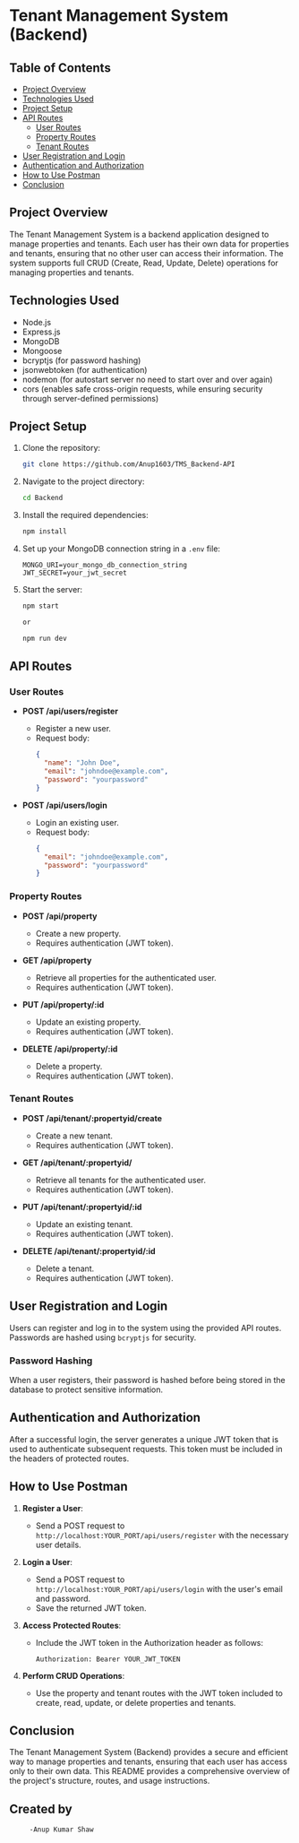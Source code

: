 # Tenant Management System (Backend)

## Table of Contents

- [Project Overview](#project-overview)
- [Technologies Used](#technologies-used)
- [Project Setup](#project-setup)
- [API Routes](#api-routes)
  - [User Routes](#user-routes)
  - [Property Routes](#property-routes)
  - [Tenant Routes](#tenant-routes)
- [User Registration and Login](#user-registration-and-login)
- [Authentication and Authorization](#authentication-and-authorization)
- [How to Use Postman](#how-to-use-postman)
- [Conclusion](#conclusion)

## Project Overview

The Tenant Management System is a backend application designed to manage properties and tenants. Each user has their own data for properties and tenants, ensuring that no other user can access their information. The system supports full CRUD (Create, Read, Update, Delete) operations for managing properties and tenants.

## Technologies Used

- Node.js
- Express.js
- MongoDB
- Mongoose
- bcryptjs (for password hashing)
- jsonwebtoken (for authentication)
- nodemon (for autostart server no need to start over and over again)
- cors (enables safe cross-origin requests, while ensuring security through server-defined permissions)

## Project Setup

1. Clone the repository:
   ```bash
   git clone https://github.com/Anup1603/TMS_Backend-API
   ```
2. Navigate to the project directory:
   ```bash
   cd Backend
   ```
3. Install the required dependencies:
   ```bash
   npm install
   ```
4. Set up your MongoDB connection string in a `.env` file:
   ```plaintext
   MONGO_URI=your_mongo_db_connection_string
   JWT_SECRET=your_jwt_secret
   ```
5. Start the server:

   ```bash
   npm start

   or

   npm run dev
   ```

## API Routes

### User Routes

- **POST /api/users/register**

  - Register a new user.
  - Request body:
    ```json
    {
      "name": "John Doe",
      "email": "johndoe@example.com",
      "password": "yourpassword"
    }
    ```

- **POST /api/users/login**
  - Login an existing user.
  - Request body:
    ```json
    {
      "email": "johndoe@example.com",
      "password": "yourpassword"
    }
    ```

### Property Routes

- **POST /api/property**

  - Create a new property.
  - Requires authentication (JWT token).

- **GET /api/property**

  - Retrieve all properties for the authenticated user.
  - Requires authentication (JWT token).

- **PUT /api/property/:id**

  - Update an existing property.
  - Requires authentication (JWT token).

- **DELETE /api/property/:id**
  - Delete a property.
  - Requires authentication (JWT token).

### Tenant Routes

- **POST /api/tenant/:propertyid/create**

  - Create a new tenant.
  - Requires authentication (JWT token).

- **GET /api/tenant/:propertyid/**

  - Retrieve all tenants for the authenticated user.
  - Requires authentication (JWT token).

- **PUT /api/tenant/:propertyid/:id**

  - Update an existing tenant.
  - Requires authentication (JWT token).

- **DELETE /api/tenant/:propertyid/:id**
  - Delete a tenant.
  - Requires authentication (JWT token).

## User Registration and Login

Users can register and log in to the system using the provided API routes. Passwords are hashed using `bcryptjs` for security.

### Password Hashing

When a user registers, their password is hashed before being stored in the database to protect sensitive information.

## Authentication and Authorization

After a successful login, the server generates a unique JWT token that is used to authenticate subsequent requests. This token must be included in the headers of protected routes.

## How to Use Postman

1. **Register a User**:

   - Send a POST request to `http://localhost:YOUR_PORT/api/users/register` with the necessary user details.

2. **Login a User**:

   - Send a POST request to `http://localhost:YOUR_PORT/api/users/login` with the user's email and password.
   - Save the returned JWT token.

3. **Access Protected Routes**:

   - Include the JWT token in the Authorization header as follows:
     ```
     Authorization: Bearer YOUR_JWT_TOKEN
     ```

4. **Perform CRUD Operations**:
   - Use the property and tenant routes with the JWT token included to create, read, update, or delete properties and tenants.

## Conclusion

The Tenant Management System (Backend) provides a secure and efficient way to manage properties and tenants, ensuring that each user has access only to their own data. This README provides a comprehensive overview of the project's structure, routes, and usage instructions.

## Created by

```
     -Anup Kumar Shaw
```
